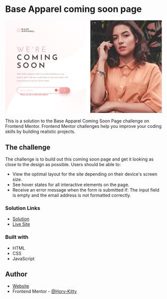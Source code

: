 # Base Apparel coming soon page

![](src/images/screenshot.jpg)

This is a solution to the Base Apparel Coming Soon Page challenge on Frontend Mentor.
Frontend Mentor challenges help you improve your coding skills by building realistic projects.

## The challenge

The challenge is to build out this coming soon page and get it looking as close to the design as possible.
Users should be able to:

- View the optimal layout for the site depending on their device's screen size.
- See hover states for all interactive elements on the page.
- Receive an error message when the form is submitted if: The input field is empty and the email address is not formatted correctly.

### Solution Links

- [Solution](https://www.frontendmentor.io/solutions/base-apparel-coming-soon-page-solution-zZM_7xFbGL)
- [Live Site](https://base-apparel-coming-soon-page-kh.netlify.app/)

### Built with

- HTML
- CSS
- JavaScript

## Author

- [Website](https://www.kittihorvath.com)
- Frontend Mentor - [@Horv-Kitty](https://www.frontendmentor.io/profile/Horv-Kitty)
